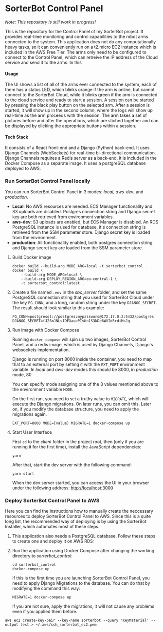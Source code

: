 # SorterBot Control Panel
*Note: This repository is still work in progress!*

This is the repository for the Control Panel of my SorterBot project. It provides real-time monitoring and control capabilities to the robot arms connected to the system. This application does not do any computationally heavy tasks, so it can conveniently run on a t2.micro EC2 instance which is included in the AWS Free Tier. The arms only need to be configured to connect to the Control Panel, which can retreive the IP address of the Cloud service and send it to the arms. In this 

#### Usage
The UI shows a list of all of the arms ever connected to the system, each of them has a status LED, which blinks orange if the arm is online, but cannot connect to the SorterBot Cloud, while it blinks green if the arm is connected to the cloud service and ready to start a session. A session can be started by pressing the black play button on the selected arm. After a session is started, it will show up in the second column, where the logs will show up real-time as the arm proceeds with the session. The arm takes a set of pictures before and after the operations, which are stiched together and can be displayed by clicking the appropriate buttons within a session.

#### Tech Stack
It consists of a React front-end and a Django (Python) back-end. It uses Django Channels (WebSockets) for real-time bi-directional communication. Django Channels requires a Redis server as a back-end, it is included in the Docker Compose as a separate image. It uses a postgreSQL database deployed to AWS.

### Run SorterBot Control Panel locally
You can run SorterBot Control Panel in 3 modes: *local*, *aws-dev*, and *production*.
- **Local**: No AWS resources are needed. ECS Manager functionality and S3 uploads are disabled. Postgres connection string and Django secret key are both retrieved from environment variables.
- **aws-dev**: S3 uploads are enabled, but ECS Manager is disabled. An RDS PostgreSQL instance is used for database, it's connection string is retrieved from the SSM parameter store. Django secret key is loaded from the environment.
- **production**: All functionality enabled, both postgres connection string and Django secret key are loaded from the SSM parameter store.

1. Build Docker image
    ```
    docker build --build-arg MODE_ARG=local -t sorterbot_control .
    docker build \
        --build-arg MODE_ARG=local \
        --build-arg DEPLOY_REGION_ARG=eu-central-1 \
        -t sorterbot_control:latest .
    ```
1. Create a file named `.env` in the *sbc_server* folder, and set the same PostgreSQL connection string that you used for SorterBot Cloud under the key `PG_CONN`, and a long, random string under the key `DJANGO_SECRET`. The result should look similar to this example:
    ```
    PG_CONN=postgresql://postgres:mypassword@172.17.0.2:5432/postgres
    DJANGO_SECRET=fJ2SmJNLsIDFXauoPIvKn1S3kDe6WVIdSrdiMsJq
    ```
1. Run image with Docker Compose

    Running `docker compose` will spin up two images, SorterBot Control Panel, and a redis image, which is used by Django Channels, Django's websockets implementation.

    Django is running on port 8000 inside the container, you need to map that to an external port by setting it with the `EXT_PORT` environment variable. In *local* and *aws-dev* modes this should be 8000, in *production* mode, 80.

    You can specify mode assigning one of the 3 values mentioned above to the environment variable `MODE`. 
    
    On the first run, you need to set a truthy value to `MIGRATE`, which will execute the Django migrations. On later runs, you can omit this. Later on, if you modify the database structure, you need to apply the migrations again.
    ```
    EXT_PORT=8000 MODE=[value] MIGRATE=1 docker-compose up
    ```
2. Start User Interface
   
    First `cd` to the *client* folder in the project root, then (only if you are running it for the first time), install the JavaScript dependencies:
    ```
    yarn
    ```
    After that, start the dev server with the following command:
    ```
    yarn start
    ```
    When the dev server started, you can access the UI in your browser under the following address: [http://localhost:3000](http://localhost:3000)


### Deploy SorterBot Control Panel to AWS
Here you can find the instructions how to manually create the neccessary resources to deploy SorterBot Control Panel to AWS. Since this is a quite long list, the recommended way of deploying is by using the SorterBot Installer, which automates most of these steps.


1. This application also needs a PostgreSQL database. Follow these steps to create one and deploy it on AWS RDS:
   
1. Run the application using Docker Compose after changing the working directory to *sorterbot_control*:
    ```
    cd sorterbot_control
    docker-compose up
    ```
    If this is the first time you are launching SorterBot Control Panel, you need to apply Django Migrations to the database. You can do that by modifying the command this way: 
    ```
    MIGRATE=1 docker-compose up
    ```
    If you are not sure, apply the migrations, it will not cause any problems even if you applied them before.





```
aws ec2 create-key-pair --key-name sorterbot --query 'KeyMaterial' --output text > ~/.aws/ssh_sorterbot_ec2.pem
```
